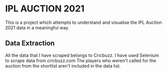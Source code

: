# IPL AUCTION 2021

This is a project which attempts to understand and visualise the IPL Auction 2021 data in a meaningful way.

## Data Extraction

All the data that I have scraped belongs to Cricbuzz. I have used Selenium to scrape data from cricbuzz.com
The players who weren't called for the auction from the shortlist aren't included in the data list.




